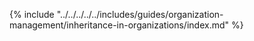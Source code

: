 {% include "../../../../../includes/guides/organization-management/inheritance-in-organizations/index.md" %}
